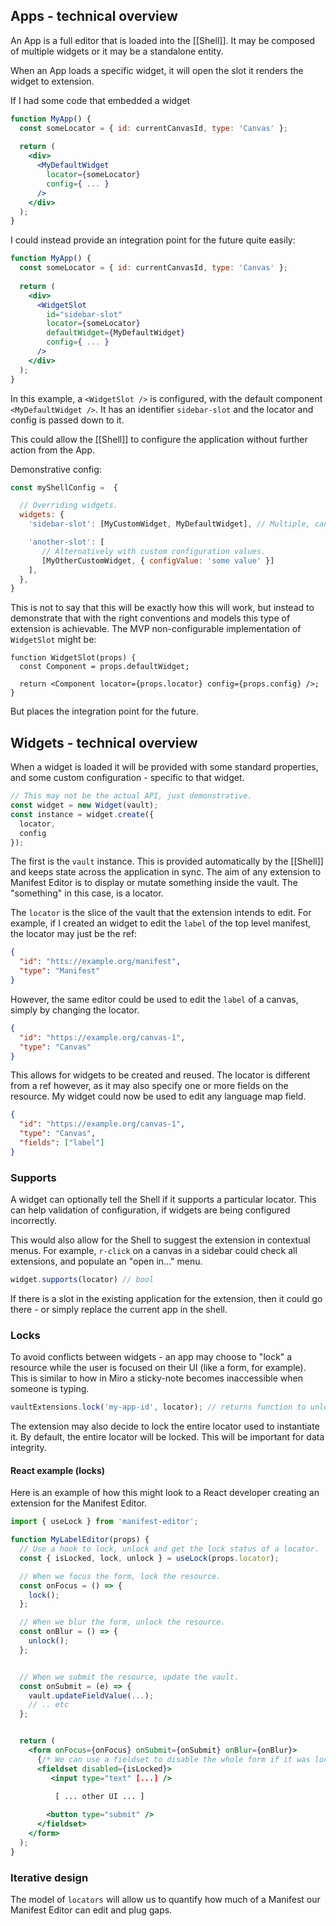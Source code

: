 ## Apps - technical overview

An App is a full editor that is loaded into the [[Shell]]. It may be composed of multiple widgets or it may be a standalone entity.

When an App loads a specific widget, it will open the slot it renders the widget to extension.

If I had some code that embedded a widget
```jsx
function MyApp() {
  const someLocator = { id: currentCanvasId, type: 'Canvas' };
  
  return (
    <div>
      <MyDefaultWidget 
        locator={someLocator} 
        config={ ... } 
      />
    </div>
  );
}
```


I could instead provide an integration point for the future quite easily:
```jsx
function MyApp() {
  const someLocator = { id: currentCanvasId, type: 'Canvas' };
  
  return (
    <div>
      <WidgetSlot 
        id="sidebar-slot"
        locator={someLocator} 
        defaultWidget={MyDefaultWidget} 
        config={ ... } 
      />
    </div>
  );
}
```

In this example, a `<WidgetSlot />` is configured, with the default component `<MyDefaultWidget />`. It has an identifier `sidebar-slot` and the locator and config is passed down to it.

This could allow the [[Shell]] to configure the application without further action from the App.

Demonstrative config:
```js
const myShellConfig =  {

  // Overriding widgets.
  widgets: {
    'sidebar-slot': [MyCustomWidget, MyDefaultWidget], // Multiple, can use the default as a fallback. (see .supports() below)

    'another-slot': [
       // Alternatively with custom configuration values.
       [MyOtherCustomWidget, { configValue: 'some value' }]
    ],
  },
}
```

This is not to say that this will be exactly how this will work, but instead to demonstrate that with the right conventions and models this type of extension is achievable. The MVP non-configurable implementation of `WidgetSlot` might be:
```
function WidgetSlot(props) {
  const Component = props.defaultWidget;

  return <Component locator={props.locator} config={props.config} />;
}
```
But places the integration point for the future.


## Widgets - technical overview

When a widget is loaded it will be provided with some standard properties, and some custom configuration - specific to that widget.

```js
// This may not be the actual API, just demonstrative.
const widget = new Widget(vault);
const instance = widget.create({
  locator,
  config
});
```

The first is the `vault` instance. This is provided automatically by the [[Shell]] and keeps state across the application in sync. The aim of any extension to Manifest Editor is to display or mutate something inside the vault. The "something" in this case, is a locator. 

The `locator` is the slice of the vault that the extension intends to edit. For example, if I created an widget to edit the `label` of the top level manifest, the locator may just be the ref:
```json
{
  "id": "htts://example.org/manifest",
  "type": "Manifest"
}
```

However, the same editor could be used to edit the `label` of a canvas, simply by changing the locator.
```json
{
  "id": "https://example.org/canvas-1",
  "type": "Canvas"
}
```

This allows for widgets to be created and reused. The locator is different from a ref however, as it may also specify one or more fields on the resource. My widget could now be used to edit any language map field.

```json
{
  "id": "https://example.org/canvas-1",
  "type": "Canvas",
  "fields": ["label"]
}
```

### Supports

A widget can optionally tell the Shell if it supports a particular locator. This can help validation of configuration, if widgets are being configured incorrectly. 

This would also allow for the Shell to suggest the extension in contextual menus. For example, `r-click` on a canvas in a sidebar could check all extensions, and populate an "open in..." menu. 

```js
widget.supports(locator) // bool
```

If there is a slot in the existing application for the extension, then it could go there - or simply replace the current app in the shell. 

### Locks

To avoid conflicts between widgets - an app may choose to "lock" a resource while the user is focused on their UI (like a form, for example). This is similar to how in Miro a sticky-note becomes inaccessible when someone is typing.

```js
vaultExtensions.lock('my-app-id', locator); // returns function to unlock.
``` 

The extension may also decide to lock the entire locator used to instantiate it. By default, the entire locator will be locked. This will be important for data integrity.


#### React example (locks)

Here is an example of how this might look to a React developer creating an extension for the Manifest Editor. 

```jsx
import { useLock } from 'manifest-editor';

function MyLabelEditor(props) {
  // Use a hook to lock, unlock and get the lock status of a locator.
  const { isLocked, lock, unlock } = useLock(props.locator);

  // When we focus the form, lock the resource.
  const onFocus = () => {
    lock();
  };

  // When we blur the form, unlock the resource.
  const onBlur = () => {
    unlock();
  };


  // When we submit the resource, update the vault.
  const onSubmit = (e) => {
    vault.updateFieldValue(...);
    // .. etc
  };


  return (
    <form onFocus={onFocus} onSubmit={onSubmit} onBlur={onBlur}>
      {/* We can use a fieldset to disable the whole form if it was locked (not by us) */}
      <fieldset disabled={isLocked}>
         <input type="text" [...] />

          [ ... other UI ... ]
 
        <button type="submit" />
      </fieldset>
    </form>
  );
}
```

### Iterative design

The model of `locators` will allow us to quantify how much of a Manifest our Manifest Editor can edit and plug gaps. 
